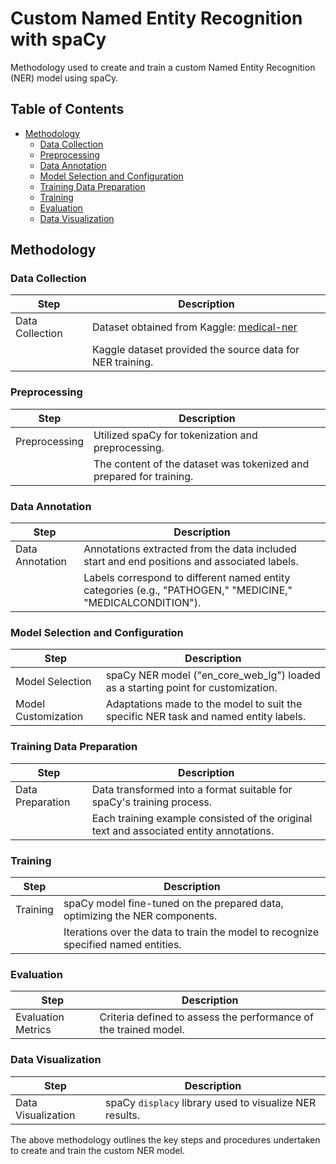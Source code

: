 # Custom Named Entity Recognition with spaCy
Methodology used to create and train a custom Named Entity Recognition (NER) model using spaCy.

## Table of Contents

- [Methodology](#methodology)
  - [Data Collection](#data-collection)
  - [Preprocessing](#preprocessing)
  - [Data Annotation](#data-annotation)
  - [Model Selection and Configuration](#model-selection-and-configuration)
  - [Training Data Preparation](#training-data-preparation)
  - [Training](#training)
  - [Evaluation](#evaluation)
  - [Data Visualization](#data-visualization)

## Methodology

### Data Collection

| Step              | Description                                      |
|-------------------|--------------------------------------------------|
| Data Collection   | Dataset obtained from Kaggle: [medical-ner](https://www.kaggle.com/datasets/finalepoch/medical-ner) |
|                   | Kaggle dataset provided the source data for NER training. |

### Preprocessing

| Step              | Description                                      |
|-------------------|--------------------------------------------------|
| Preprocessing     | Utilized spaCy for tokenization and preprocessing. |
|                   | The content of the dataset was tokenized and prepared for training. |

### Data Annotation

| Step              | Description                                      |
|-------------------|--------------------------------------------------|
| Data Annotation   | Annotations extracted from the data included start and end positions and associated labels. |
|                   | Labels correspond to different named entity categories (e.g., "PATHOGEN," "MEDICINE," "MEDICALCONDITION"). |

### Model Selection and Configuration

| Step              | Description                                      |
|-------------------|--------------------------------------------------|
| Model Selection   | spaCy NER model ("en_core_web_lg") loaded as a starting point for customization. |
| Model Customization | Adaptations made to the model to suit the specific NER task and named entity labels. |

### Training Data Preparation

| Step              | Description                                      |
|-------------------|--------------------------------------------------|
| Data Preparation  | Data transformed into a format suitable for spaCy's training process. |
|                   | Each training example consisted of the original text and associated entity annotations. |

### Training

| Step              | Description                                      |
|-------------------|--------------------------------------------------|
| Training          | spaCy model fine-tuned on the prepared data, optimizing the NER components. |
|                   | Iterations over the data to train the model to recognize specified named entities. |

### Evaluation

| Step              | Description                                      |
|-------------------|--------------------------------------------------|
| Evaluation Metrics | Criteria defined to assess the performance of the trained model. |


### Data Visualization

| Step              | Description                                      |
|-------------------|--------------------------------------------------|
| Data Visualization | spaCy `displacy` library used to visualize NER results. |

The above methodology outlines the key steps and procedures undertaken to create and train the custom NER model.
